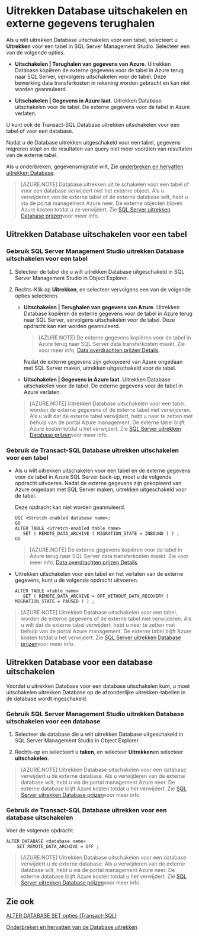 <properties
    pageTitle="Uitrekken Database uitschakelen en externe gegevens terughalen | Microsoft Azure"
    description="Informatie over het uitrekken Database uitschakelen voor een tabel en eventueel terugbrengen externe gegevens."
    services="sql-server-stretch-database"
    documentationCenter=""
    authors="douglaslMS"
    manager="jhubbard"
    editor=""/>

<tags
    ms.service="sql-server-stretch-database"
    ms.workload="data-management"
    ms.tgt_pltfrm="na"
    ms.devlang="na"
    ms.topic="article"
    ms.date="08/05/2016"
    ms.author="douglasl"/>

# <a name="disable-stretch-database-and-bring-back-remote-data"></a>Uitrekken Database uitschakelen en externe gegevens terughalen

Als u wilt uitrekken Database uitschakelen voor een tabel, selecteert u **Uitrekken** voor een tabel in SQL Server Management Studio. Selecteer een van de volgende opties.

-   **Uitschakelen | Terughalen van gegevens van Azure**. Uitrekken Database kopiëren de externe gegevens voor de tabel in Azure terug naar SQL Server, vervolgens uitschakelen voor de tabel. Deze bewerking data transferkosten in rekening worden gebracht en kan niet worden geannuleerd.

-   **Uitschakelen | Gegevens in Azure laat**. Uitrekken Database uitschakelen voor de tabel.  De externe gegevens voor de tabel in Azure verlaten.

U kunt ook de Transact\-SQL Database uitrekken uitschakelen voor een tabel of voor een database.

Nadat u de Database uitrekken uitgeschakeld voor een tabel, gegevens migreren stopt en de resultaten van query niet meer voorzien van resultaten van de externe tabel.

Als u onderbreken, gegevensmigratie wilt, Zie [onderbreken en hervatten uitrekken Database](sql-server-stretch-database-pause.md).

>   [AZURE.NOTE] Database uitrekken uit te schakelen voor een tabel of voor een database verwijdert niet het externe object. Als u verwijderen van de externe tabel of de externe database wilt, hebt u via de portal management Azure neer. De externe objecten blijven Azure kosten totdat u ze verwijdert. Zie [SQL Server uitrekken Database prijzen](https://azure.microsoft.com/pricing/details/sql-server-stretch-database/)voor meer info.

## <a name="disable-stretch-database-for-a-table"></a>Uitrekken Database uitschakelen voor een tabel

### <a name="use-sql-server-management-studio-to-disable-stretch-database-for-a-table"></a>Gebruik SQL Server Management Studio uitrekken Database uitschakelen voor een tabel

1.  Selecteer de tabel die u wilt uitrekken Database uitgeschakeld in SQL Server Management Studio in Object Explorer.

2.  Rechts\-Klik op **Uitrekken**, en selecteer vervolgens een van de volgende opties selecteren.

    -   **Uitschakelen | Terughalen van gegevens van Azure**. Uitrekken Database kopiëren de externe gegevens voor de tabel in Azure terug naar SQL Server, vervolgens uitschakelen voor de tabel. Deze opdracht kan niet worden geannuleerd.

        >   [AZURE.NOTE] De externe gegevens kopiëren voor de tabel in Azure terug naar SQL Server data transferkosten maakt. Zie voor meer info, [Data overdrachten prijzen Details](https://azure.microsoft.com/pricing/details/data-transfers/).

        Nadat de externe gegevens zijn gekopieerd van Azure ongedaan met SQL Server maken, uitrekken uitgeschakeld voor de tabel.

    -   **Uitschakelen | Gegevens in Azure laat**. Uitrekken Database uitschakelen voor de tabel.  De externe gegevens voor de tabel in Azure verlaten.

    >   [AZURE.NOTE] Uitrekken Database uitschakelen voor een tabel, worden de externe gegevens of de externe tabel niet verwijderen. Als u wilt dat de externe tabel verwijdert, hebt u neer te zetten met behulp van de portal Azure management. De externe tabel blijft Azure kosten totdat u het verwijdert. Zie [SQL Server uitrekken Database prijzen](https://azure.microsoft.com/pricing/details/sql-server-stretch-database/)voor meer info.

### <a name="use-transact-sql-to-disable-stretch-database-for-a-table"></a>Gebruik de Transact\-SQL Database uitrekken uitschakelen voor een tabel

-   Als u wilt uitrekken uitschakelen voor een tabel en de externe gegevens voor de tabel in Azure SQL Server back-up, moet u de volgende opdracht uitvoeren. Nadat de externe gegevens zijn gekopieerd van Azure ongedaan met SQL Server maken, uitrekken uitgeschakeld voor de tabel.

    Deze opdracht kan niet worden geannuleerd.

    ```tsql
    USE <Stretch-enabled database name>;
    GO
    ALTER TABLE <Stretch-enabled table name>  
       SET ( REMOTE_DATA_ARCHIVE ( MIGRATION_STATE = INBOUND ) ) ;
    GO
    ```
    >   [AZURE.NOTE] De externe gegevens kopiëren voor de tabel in Azure terug naar SQL Server data transferkosten maakt. Zie voor meer info, [Data overdrachten prijzen Details](https://azure.microsoft.com/pricing/details/data-transfers/).

-   Uitrekken uitschakelen voor een tabel en het verlaten van de externe gegevens, kunt u de volgende opdracht uitvoeren.

    ```tsql
    ALTER TABLE <table_name>
       SET ( REMOTE_DATA_ARCHIVE = OFF_WITHOUT_DATA_RECOVERY ( MIGRATION_STATE = PAUSED ) ) ;
    ```

>   [AZURE.NOTE] Uitrekken Database uitschakelen voor een tabel, worden de externe gegevens of de externe tabel niet verwijderen. Als u wilt dat de externe tabel verwijdert, hebt u neer te zetten met behulp van de portal Azure management. De externe tabel blijft Azure kosten totdat u het verwijdert. Zie [SQL Server uitrekken Database prijzen](https://azure.microsoft.com/pricing/details/sql-server-stretch-database/)voor meer info.

## <a name="disable-stretch-database-for-a-database"></a>Uitrekken Database voor een database uitschakelen
Voordat u uitrekken Database voor een database uitschakelen kunt, u moet uitschakelen uitrekken Database op de afzonderlijke uitrekken\-tabellen in de database wordt ingeschakeld.

### <a name="use-sql-server-management-studio-to-disable-stretch-database-for-a-database"></a>Gebruik SQL Server Management Studio uitrekken Database uitschakelen voor een database

1.  Selecteer de database die u wilt uitrekken Database uitgeschakeld in SQL Server Management Studio in Object Explorer.

2.  Rechts\-op en selecteert u **taken**, en selecteer **Uitrekken**en selecteer **uitschakelen**.

>   [AZURE.NOTE] Uitrekken Database uitschakelen voor een database verwijdert u de externe database. Als u verwijderen van de externe database wilt, hebt u via de portal management Azure neer. De externe database blijft Azure kosten totdat u het verwijdert. Zie [SQL Server uitrekken Database prijzen](https://azure.microsoft.com/pricing/details/sql-server-stretch-database/)voor meer info.

### <a name="use-transact-sql-to-disable-stretch-database-for-a-database"></a>Gebruik de Transact\-SQL Database uitrekken voor een database uitschakelen
Voer de volgende opdracht.

```tsql
ALTER DATABASE <database name>
    SET REMOTE_DATA_ARCHIVE = OFF ;
```

>   [AZURE.NOTE] Uitrekken Database uitschakelen voor een database verwijdert u de externe database. Als u verwijderen van de externe database wilt, hebt u via de portal management Azure neer. De externe database blijft Azure kosten totdat u het verwijdert. Zie [SQL Server uitrekken Database prijzen](https://azure.microsoft.com/pricing/details/sql-server-stretch-database/)voor meer info.

## <a name="see-also"></a>Zie ook

[ALTER DATABASE SET opties (Transact-SQL)](https://msdn.microsoft.com/library/bb522682.aspx)

[Onderbreken en hervatten van de Database uitrekken](sql-server-stretch-database-pause.md)
